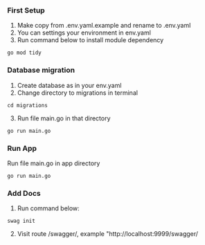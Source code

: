 ### First Setup
1. Make copy from .env.yaml.example and rename to .env.yaml
1. You can settings your environment in env.yaml  
3. Run command below to install module dependency
```
go mod tidy
```

### Database migration
1. Create database as in your env.yaml
2. Change directory to migrations in terminal
```
cd migrations
```
3. Run file main.go in that directory
```
go run main.go
```

### Run App
Run file main.go in app directory  
```
go run main.go
```

### Add Docs
1. Run command below:  
```
swag init
```
2. Visit route /swagger/, example "http://localhost:9999/swagger/
